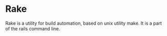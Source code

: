 # Rake 
Rake is a utility for build automation, based on unix utility make. It is a part of the rails command line.
